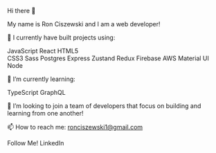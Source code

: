 Hi there 👋

My name is Ron Ciszewski and I am a web developer!

🔭 I currently have built projects using:

JavaScript
React
HTML5  
CSS3
Sass
Postgres 
Express
Zustand
Redux
Firebase
AWS
Material UI
Node

🌱 I’m currently learning:

TypeScript
GraphQL

👯 I’m looking to join a team of developers that focus on building and learning from one another!

📫 How to reach me: ronciszewski1@gmail.com

Follow Me!
LinkedIn
